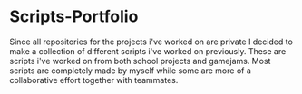 # Scripts-Portfolio
Since all repositories for the projects i've worked on are private I decided to make a collection of different scripts i've worked on previously. 
These are scripts i've worked on from both school projects and gamejams. 
Most scripts are completely made by myself while some are more of a collaborative effort together with teammates.
